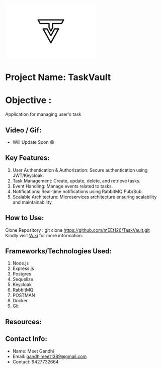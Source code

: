 ![Project Logo](Data/logo.png)
# Project Name: TaskVault  

# Objective :  
Application for managing user's task

## Video / Gif:
- Will Update Soon :smiley:

## Key Features:
1. User Authentication & Authorization: Secure authentication using JWT/Keycloak.
2. Task Management: Create, update, delete, and retrieve tasks.
3. Event Handling: Manage events related to tasks.
4. Notifications: Real-time notifications using RabbitMQ Pub/Sub.
5. Scalable Architecture: Microservices architecture ensuring scalability and maintainability.

## How to Use:
Clone Repository : git clone https://github.com/mEEt126/TaskVault.git <br />
Kindly visit [Wiki](https://github.com/mEEt126/TaskVault/wiki) for more information. 
 
## Frameworks/Technologies Used:
1. Node.js
2. Express.js
3. Postgres 
4. Sequelize
5. Keycloak 
6. RabbitMQ
7. POSTMAN
8. Docker
9. Git

## Resources:

## Contact Info:
- Name: Meet Gandhi
- Email: gandhimeet1389@gmail.com
- Contact: 9427732664
